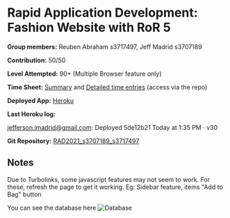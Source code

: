 # Rapid Application Development: Fashion Website with RoR 5

**Group members:** Reuben Abraham s3717497, Jeff Madrid s3707189

**Contribution:** 50/50

**Level Attempted:** 90+ (Multiple Browser feature only)

**Time Sheet:** [Summary](../master/Toggl_Track_summary_report_2021-04-04_2021-05-31.pdf) and [Detailed time entries](../master/Toggl_time_entries_2021-04-04_to_2021-05-31.pdf) (access via the repo)

**Deployed App:** [Heroku](https://tranquil-crag-04131.herokuapp.com)

**Last Heroku log:** 

jefferson.imadrid@gmail.com: Deployed 5de12b21
Today at 1:35 PM · v30

**Git Repository:** [RAD2021_s3707189_s3717497](https://github.com/jeffmadrid/RAD2021_s3707189_s3717497)

## Notes
Due to Turbolinks, some javascript features may not seem to work. For these, refresh the page to get it working. Eg: Sidebar feature, items "Add to Bag" button

You can see the database here
![Database](../master/RAD%20Assignment.png)
